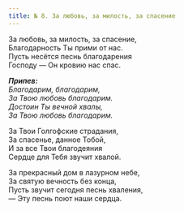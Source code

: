 ```yaml
---
title: № 8. За любовь, за милость, за спасение
---
```


За любовь, за милость, за спасение,  
Благодарность Ты прими от нас.  
Пусть несётся песнь благодарения  
Господу — Он кровию нас спас.

*__Припев:__  
Благодарим, благодарим,  
За Твою любовь благодарим.  
Достоин Ты вечной хвалы,  
За Твою любовь благодарим.*

За Твои Голгофские страдания,  
За спасенье, данное Тобой,  
И за все Твои благодеяния  
Сердце для Тебя звучит хвалой.

За прекрасный дом в лазурном небе,  
За святую вечность без конца,  
Пусть звучит сегодня песнь хваления,  
— Эту песнь поют наши сердца.
